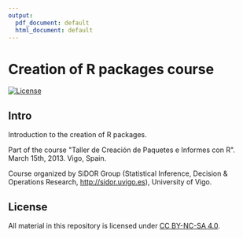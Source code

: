 ```yaml
---
output:
  pdf_document: default
  html_document: default
---
```

Creation of R packages course
================================

[![License](https://img.shields.io/badge/license-CC_BY--NC--SA_4.0-blue.svg)](https://creativecommons.org/licenses/by-nc-sa/4.0/)


## Intro

Introduction to the creation of R packages.

Part of the course "Taller de Creación de Paquetes e Informes con R". March 15th, 2013. Vigo, Spain.


Course organized by SiDOR Group (Statistical Inference, Decision & Operations Research, http://sidor.uvigo.es), University of Vigo.



## License

All material in this repository is licensed under [CC BY-NC-SA 4.0](https://creativecommons.org/licenses/by-nc-sa/4.0/).